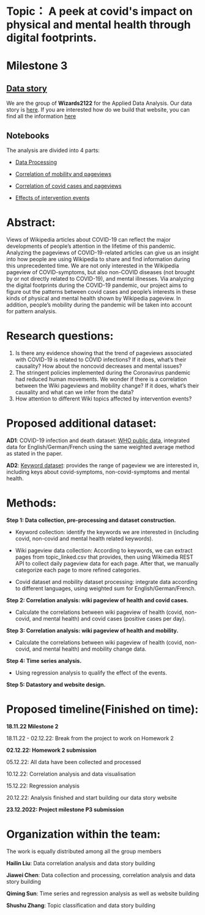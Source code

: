 # Topic： A peek at covid's impact on physical and mental health through digital footprints.

# Milestone 3

## [Data story](https://futureson.github.io/Covidpageviews/)
We are the group of **Wizards2122** for the Applied Data Analysis. Our data story is [here](https://futureson.github.io/Covidpageviews/). If you are interested how do we build that website, you can find all the information [here](https://github.com/futureson/Covidpageviews)

## Notebooks
The analysis are divided into 4 parts: 

- [Data Processing](https://github.com/epfl-ada/ada-2022-project-wizards2122/tree/main/notebooks/1.Data%20Processing)

- [Correlation of mobility and pageviews](https://github.com/epfl-ada/ada-2022-project-wizards2122/tree/main/notebooks/3.Correlation%20of%20moblity%20and%20pageviews)

- [Correlation of covid cases and pageviews](https://github.com/epfl-ada/ada-2022-project-wizards2122/tree/main/notebooks/2.Correlation%20of%20covid%20cases%20and%20pageviews)

- [Effects of intervention events](https://github.com/epfl-ada/ada-2022-project-wizards2122/tree/main/notebooks/4.Effects%20of%20intervention%20events)

# Abstract:
Views of Wikipedia articles about COVID-19 can reflect the major developments of people’s attention in the lifetime of this pandemic. Analyzing the pageviews of COVID-19-related articles can give us an insight into how people are using Wikipedia to share and find information during this unprecedented time. We are not only interested in the Wikipedia pageview of COVID-symptoms, but also non-COVID diseases (not brought by or not directly related to COVID-19), and mental illnesses. Via analyzing the digital footprints during the COVID-19 pandemic, our project aims to figure out the patterns between covid cases and people’s interests in these kinds of physical and mental health shown by Wikipedia pageview. In addition, people’s mobility during the pandemic will be taken into account for pattern analysis. 



# Research questions:
1. Is there any evidence showing that the trend of pageviews associated with COVID-19 is related to COVID infections? If it does, what’s their causality?  How about the noncovid decreases and mental issues?
2. The stringent policies implemented during the Coronavirus pandemic had reduced human movements. We wonder if there is a correlation between the Wiki pageviews and mobility change? If it does, what’s their causality and what can we infer from the data?
3. How attention to different Wiki topics affected by intervention events?


# Proposed additional dataset:
**AD1**: COVID-19 infection and death dataset: [WHO public data](https://covid19.who.int/data), integrated data for English/German/French using the same weighted average method as stated in the paper.

**AD2**: [Keyword dataset](https://github.com/epfl-ada/ada-2022-project-wizards2122/blob/main/data/key_words.csv): provides the range of pageview we are interested in, including keys about covid-symptoms, non-covid-symptoms and mental health.

# Methods:

**Step 1: Data collection, pre-processing and dataset construction.**

- Keyword collection: identify the keywords we are interested in (including covid, non-covid and mental health related keywords). 

- Wiki pageview data collection: According to keywords, we can extract pages from topic_linked.csv that provides, then using Wikimedia REST API to collect daily pageview data for each page. After that, we manually categorize each page to more refined categories.

- Covid dataset and mobility dataset processing: integrate data according to different languages, using weighted sum for English/German/French.

**Step 2: Correlation analysis: wiki pageview of health and covid cases.**

- Calculate the correlations between wiki pageview of health (covid, non-covid, and mental health) and covid cases (positive cases per day). 

**Step 3: Correlation analysis: wiki pageview of health and mobility.**

- Calculate the correlations between wiki pageview of health (covid, non-covid, and mental health) and mobility change data. 

**Step 4: Time series analysis.**

- Using regression analysis to qualify the effect of the events.

**Step 5: Datastory and website design.**


# Proposed timeline(Finished on time):

**18.11.22 Milestone 2**

18.11.22 - 02.12.22: Break from the project to work on Homework 2

**02.12.22: Homework 2 submission**

05.12.22: All data have been collected and processed

10.12.22: Correlation analysis and data visualisation 

15.12.22: Regression analysis

20.12.22: Analysis finished and start building our data story website

**23.12.2022: Project milestone P3 submission**

# Organization within the team:
The work is equally distributed among all the group members

**Hailin Liu**: Data correlation analysis and data story building

**Jiawei Chen**: Data collection and processing, correlation analysis and data story building  

**Qiming Sun**: Time series and regression analysis as well as website building

**Shushu Zhang**: Topic classification and data story building 




